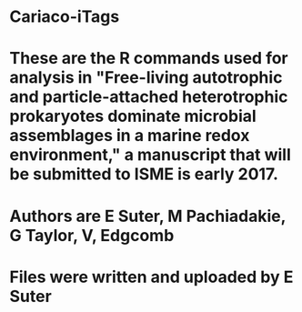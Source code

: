 # Cariaco-iTags

# These are the R commands used for analysis in "Free-living autotrophic and particle-attached heterotrophic prokaryotes dominate microbial assemblages in a marine redox environment," a manuscript that will be submitted to ISME is early 2017. 
# Authors are E Suter, M Pachiadakie, G Taylor, V, Edgcomb
# Files were written and uploaded by E Suter

